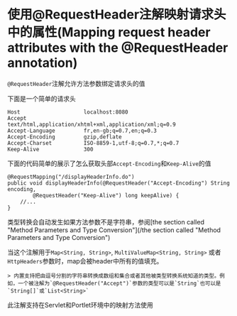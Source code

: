 # 使用@RequestHeader注解映射请求头中的属性(Mapping request header attributes with the @RequestHeader annotation)

`@RequestHeader`注解允许方法参数绑定请求头的值

下面是一个简单的请求头

```
Host                    localhost:8080
Accept                  text/html,application/xhtml+xml,application/xml;q=0.9
Accept-Language         fr,en-gb;q=0.7,en;q=0.3
Accept-Encoding         gzip,deflate
Accept-Charset          ISO-8859-1,utf-8;q=0.7,*;q=0.7
Keep-Alive              300

```
下面的代码简单的展示了怎么获取头部`Accept-Encoding`和`Keep-Alive`的值



```
@RequestMapping("/displayHeaderInfo.do")
public void displayHeaderInfo(@RequestHeader("Accept-Encoding") String encoding,
        @RequestHeader("Keep-Alive") long keepAlive) {
    //...
}
```
类型转换会自动发生如果方法参数不是字符串，参阅[the section called "Method Parameters and Type Conversion"](/the section called "Method Parameters and Type Conversion")

当这个注解用于`Map<String, String>`, `MultiValueMap<String, String>` 或者 `HttpHeaders`参数时，map会被header中所有的值填充。



```
> 内置支持把由逗号分割的字符串转换成数组和集合或者其他被类型转换系统知道的类型。例如，一个被注解为`@RequestHeader("Accept")`参数的类型可以是`String`也可以是`String[]`或`List<String>`
```
此注解支持在Servlet和Portlet环境中的映射方法使用


